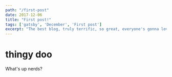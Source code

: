 ```yaml
---
path: "/first-post"
date: 2017-12-06
title: "First post!"
tags: ['gatsby', 'December', 'First post']
excerpt: "The best blog, truly terrific, so great, everyone's gonna love it."
---
```


# thingy doo

What's up nerds?
